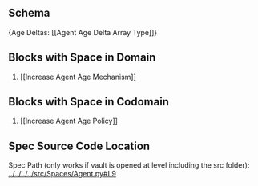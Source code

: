 ## Schema

{Age Deltas: [[Agent Age Delta Array Type]]}

## Blocks with Space in Domain
1. [[Increase Agent Age Mechanism]]

## Blocks with Space in Codomain
1. [[Increase Agent Age Policy]]

## Spec Source Code Location

Spec Path (only works if vault is opened at level including the src folder): [../../../../src/Spaces/Agent.py#L9](../../../../src/Spaces/Agent.py#L9)

